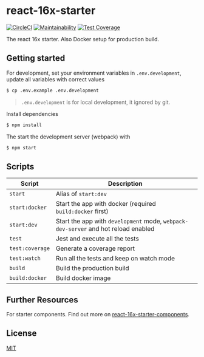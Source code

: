 # react-16x-starter

[![CircleCI](https://circleci.com/gh/demonmhon/react-16x-starter/tree/master.svg?style=svg)](https://circleci.com/gh/demonmhon/react-16x-starter/tree/master)
[![Maintainability](https://api.codeclimate.com/v1/badges/0d79bf0a50031716bdcc/maintainability)](https://codeclimate.com/github/demonmhon/react-16x-starter/maintainability)
[![Test Coverage](https://api.codeclimate.com/v1/badges/0d79bf0a50031716bdcc/test_coverage)](https://codeclimate.com/github/demonmhon/react-16x-starter/test_coverage)

The react 16x starter. Also Docker setup for production build.

## Getting started

For development, set your environment variables in `.env.development`, update all variables with correct values

```bash
$ cp .env.example .env.development
```

> `.env.development` is for local development, it ignored by git.

Install dependencies

```bash
$ npm install
```

The start the development server (webpack) with

```bash
$ npm start
```


## Scripts

| Script | Description |
|-|-|
| `start` | Alias of `start:dev` |
| `start:docker` | Start the app with docker (required `build:docker` first) |
| `start:dev` | Start the app with `development` mode, `webpack-dev-server` and hot reload enabled |
| `test` | Jest and execute all the tests |
| `test:coverage` | Generate a coverage report |
| `test:watch` | Run all the tests and keep on watch mode |
| `build` | Build the production build |
| `build:docker` | Build docker image |


## Further Resources

For starter components. Find out more on [react-16x-starter-components](https://github.com/demonmhon/react-16x-starter-components).


## License

[MIT](LICENSE.md)
